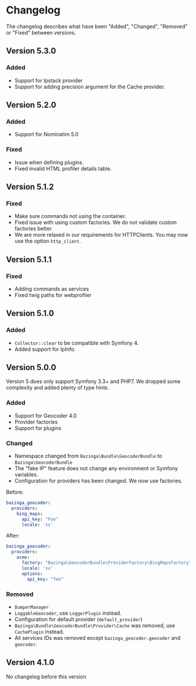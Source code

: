 # Changelog

The changelog describes what have been "Added", "Changed", "Removed" or "Fixed" between versions. 

## Version 5.3.0

### Added 

- Support for Ipstack provider
- Support for adding precision argument for the Cache provider. 

## Version 5.2.0

### Added 

- Support for Nominatim 5.0

### Fixed

- Issue when defining plugins. 
- Fixed invalid HTML profiler details table.

## Version 5.1.2

### Fixed

- Make sure commands not using the container. 
- Fixed issue with using custom factories. We do not validate custom factories better. 
- We are more relaxed in our requirements for HTTPClients. You may now use the option `http_client`. 

## Version 5.1.1

### Fixed

- Adding commands as services
- Fixed twig paths for webprofiler

## Version 5.1.0

### Added

- `Collector::clear` to be compatible with Symfony 4. 
- Added support for IpInfo. 

## Version 5.0.0

Version 5 does only support Symfony 3.3+ and PHP7. We dropped some complexity and added plenty of type hints.  

### Added

- Support for Geocoder 4.0
- Provider factories
- Support for plugins

### Changed

- Namespace changed from `Bazinga\Bundle\GeocoderBundle` to `Bazinga\GeocoderBundle`
- The "fake IP" feature does not change any environment or Symfony variables. 
- Configuration for providers has been changed. We now use factories.

Before:

```yaml
bazinga_geocoder:
  providers:
    bing_maps:
      api_key: "Foo"
      locale: 'sv'
``` 
After:

```yaml
bazinga_geocoder:
  providers:
    acme:
      factory: "Bazinga\GeocoderBundle\ProviderFactory\BingMapsFactory"
      locale: 'sv'
      options:
        api_key: "foo"
``` 

### Removed

- `DumperManager`
- `LoggableGeocoder`, use `LoggerPlugin` instead. 
- Configuration for default provider (`default_provider`)
- `Bazinga\Bundle\GeocoderBundle\Provider\Cache` was removed, use `CachePlugin` instead. 
- All services IDs was removed except `bazinga_geocoder.geocoder` and `geocoder`.

## Version 4.1.0

No changelog before this version
